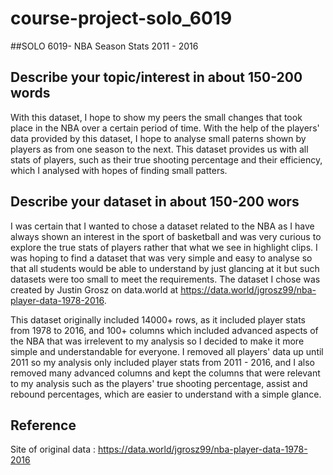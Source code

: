 # course-project-solo_6019

##SOLO 6019- NBA Season Stats 2011 - 2016

## Describe your topic/interest in about 150-200 words

With this dataset, I hope to show my peers the small changes that took place in the NBA over a certain period of time. With the help of the players' data provided by this dataset, I hope to analyse small paterns shown by players as from one season to the next. This dataset provides us with all stats of players, such as their true shooting percentage and their efficiency, which I analysed with hopes of finding small patters.

## Describe your dataset in about 150-200 wors

I was certain that I wanted to chose a dataset related to the NBA as I have always shown an interest in the sport of basketball and was very curious to explore the true stats of players rather that what we see in highlight clips. I was hoping to find a dataset that was very simple and easy to analyse so that all students would be able to understand by just glancing at it but such datasets were too small to meet the requirements. The dataset I chose was created by Justin Grosz on data.world at https://data.world/jgrosz99/nba-player-data-1978-2016.

This dataset originally included 14000+ rows, as it included player stats from 1978 to 2016, and 100+ columns which included advanced aspects of the NBA that was irrelevent to my analysis so I decided to make it more simple and understandable for everyone. I removed all players' data up until 2011 so my analysis only included player stats from 2011 - 2016, and I also removed many advanced columns and kept the columns that were relevant to my analysis such as the players' true shooting percentage, assist and rebound percentages, which are easier to understand with a simple glance.

## Reference 
Site of original data : https://data.world/jgrosz99/nba-player-data-1978-2016
